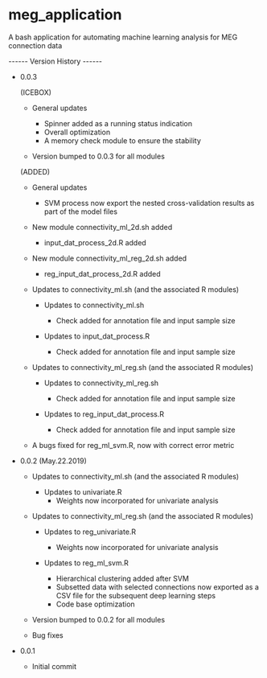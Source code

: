 # meg_application
A bash application for automating machine learning analysis for MEG connection data

------ Version History ------
 
- 0.0.3
  
  (ICEBOX)
  - General updates
    - Spinner added as a running status indication
    - Overall optimization
    - A memory check module to ensure the stability
  
  - Version bumped to 0.0.3 for all modules  
  
  (ADDED)
  - General updates
    - SVM process now export the nested cross-validation results as part of the model files 
    
  - New module connectivity_ml_2d.sh added
    - input_dat_process_2d.R added
    
  - New module connectivity_ml_reg_2d.sh added
    - reg_input_dat_process_2d.R added

  - Updates to connectivity_ml.sh (and the associated R modules)
    - Updates to connectivity_ml.sh
      - Check added for annotation file and input sample size

    - Updates to input_dat_process.R
      - Check added for annotation file and input sample size


  - Updates to connectivity_ml_reg.sh (and the associated R modules)
    - Updates to connectivity_ml_reg.sh
      - Check added for annotation file and input sample size

    - Updates to reg_input_dat_process.R
      - Check added for annotation file and input sample size

  - A bugs fixed for reg_ml_svm.R, now with correct error metric
 
 
- 0.0.2 (May.22.2019)
  - Updates to connectivity_ml.sh (and the associated R modules)
    - Updates to univariate.R
      - Weights now incorporated for univariate analysis

  - Updates to connectivity_ml_reg.sh (and the associated R modules)
    - Updates to reg_univariate.R
      - Weights now incorporated for univariate analysis

    - Updates to reg_ml_svm.R
      - Hierarchical clustering added after SVM
      - Subsetted data with selected connections now exported as a CSV file for the subsequent deep learning steps
      - Code base optimization
  
  - Version bumped to 0.0.2 for all modules
  
  - Bug fixes


- 0.0.1

    - Initial commit
